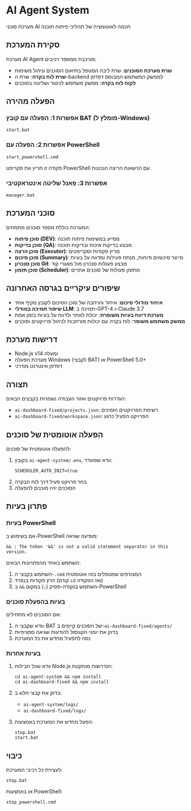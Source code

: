 ﻿# AI Agent System

מערכת סוכני AI חכמה לאוטומציה של תהליכי פיתוח תוכנה

## סקירת המערכת

מערכת AI Agent מורכבת ממספר רכיבים:

- **שרת מערכת הסוכנים**: שרת ליבה המטפל בתיאום הסוכנים וניהול משימות
- **שרת לוח בקרה**: שרת ה-backend לממשק המשתמש המבוסס דפדפן
- **לקוח לוח בקרה**: ממשק משתמש לניטור ושליטה בסוכנים

## הפעלה מהירה

### אפשרות 1: הפעלה עם קובץ BAT (מומלץ ל-Windows)
```
start.bat
```

### אפשרות 2: הפעלה עם PowerShell
```
start_powershell.cmd
```
פקודה זו תריץ את סקריפט PowerShell עם הרשאות הריצה הנכונות.

### אפשרות 3: פאנל שליטה אינטראקטיבי
```
manager.bat
```

## סוכני המערכת

המערכת כוללת מספר סוכנים מתמחים:

- **סוכן פיתוח (DEV)**: מסייע במשימות פיתוח תוכנה
- **סוכן בדיקות (QA)**: מבצע בדיקות איכות ובדיקות תוכנה
- **סוכן הרצה (Executor)**: מריץ פקודות וסקריפטים
- **סוכן סיכום (Summary)**: מייצר סיכומים ודוחות, מנתח פעילות ומדווח על בעיות
- **סוכן סנכרון Git**: מבצע פעולות סנכרון מול מאגרי קוד
- **סוכן תזמון (Scheduler)**: מתזמן פעולות של סוכנים אחרים

## שיפורים עיקריים בגרסה האחרונה

- **איחוד מודולי סיכום**: איחוד והרחבה של סוכן הסיכום לקובץ מקיף אחד
- **שיפור תמיכה במודלי LLM**: תמיכה ב-GPT-4 ו-Claude 3.7
- **מערכת דיווח בעיות משופרת**: יכולת לאתר ולדווח על בעיות בזמן אמת
- **ממשק משתמש משופר**: לוח בקרה עם יכולות מורחבות לניהול פרויקטים וסוכנים

## דרישות מערכת

- Node.js v14 ומעלה
- מערכת הפעלה Windows (לקבצי BAT) או PowerShell 5.0+
- דפדפן אינטרנט מודרני

## תצורה

הגדרות פרויקטים ואזור העבודה נשמרות בקבצים הבאים:
- `ai-dashboard-fixed/projects.json`: רשימת הפרויקטים הזמינים
- `ai-dashboard-fixed/workspace.json`: הפרויקט הפעיל כרגע

## הפעלה אוטומטית של סוכנים

להפעלה אוטומטית של סוכנים:
1. בקובץ `ai-agent-system/.env`, וודא שמוגדר:
   ```
   SCHEDULER_AUTO_INIT=true
   ```
2. בחר פרויקט פעיל דרך לוח הבקרה
3. הסוכנים יהיו מוכנים להפעלה

## פתרון בעיות

### בעיות PowerShell
אם בשימוש ב-PowerShell מופיעה שגיאה:
```
&& : The token '&&' is not a valid statement separator in this version.
```
השתמש באחד מהפתרונות הבאים:
1. השתמש בקבצי ה-`.cmd` המצורפים שמטפלים בזה אוטומטית
2. הרץ פקודות בנפרד (קודם `cd` ואז הפקודה)
3. השתמש בנקודה-פסיק (`;`) במקום `&&` ב-PowerShell

### בעיות בהפעלת סוכנים
אם הסוכנים לא מתחילים:
1. וודא שקבצי ה-BAT של הסוכנים קיימים ב-`ai-dashboard-fixed/agents/`
2. בדוק את יומני הקונסול להודעות שגיאה ספציפיות
3. נסה להפעיל מחדש את כל המערכת

### בעיות אחרות
1. וודא שכל חבילות Node.js הנדרשות מותקנות:
   ```
   cd ai-agent-system && npm install
   cd ai-dashboard-fixed && npm install
   ```

2. בדוק את קבצי הלוג ב:
   - `ai-agent-system/logs/`
   - `ai-dashboard-fixed/logs/`

3. הפעל מחדש את המערכת באמצעות:
   ```
   stop.bat
   start.bat
   ```

## כיבוי

לעצירת כל רכיבי המערכת:
```
stop.bat
```
או באמצעות PowerShell:
```
stop_powershell.cmd
```

